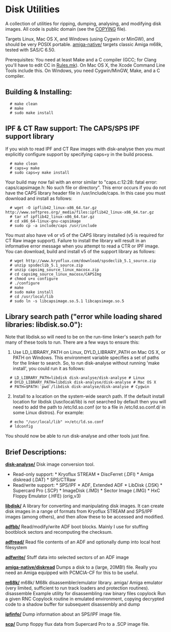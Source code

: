 # Disk Utilities 

A collection of utilities for ripping, dumping, analysing, and modifying
disk images. All code is public domain (see the [COPYING](COPYING) file).

Targets Linux, Mac OS X, and Windows (using Cygwin or MinGW), and
should be very POSIX portable. [amiga-native/](amiga-native/) targets
classic Amiga m68k, tested with SAS/C 6.50.

Prerequisites: You need at least Make and a C compiler (GCC; for Clang
you'll have to edit CC in [Rules.mk](Rules.mk)). On Mac OS X, the
Xcode Command Line Tools include this. On Windows, you need
Cygwin/MinGW, Make, and a C compiler.


## Building & Installing:

```
  # make clean
  # make
  # sudo make install
```


## IPF & CT Raw support: The CAPS/SPS IPF support library

If you wish to read IPF and CT Raw images with disk-analyse then you must
explicitly configure support by specifying caps=y in the build process.
```
  # make clean
  # caps=y make
  # sudo caps=y make install
```

Your build may now fail with an error similar to
"caps.c:12:28: fatal error: caps/capsimage.h: No such file or directory".
This error occurs if you do not have the CAPS library header file in
/usr/include/caps. In this case you must download and install as follows:
```
  # wget -O ipflib42_linux-x86_64.tar.gz http://www.softpres.org/_media/files:ipflib42_linux-x86_64.tar.gz
  # tar xf ipflib42_linux-x86_64.tar.gz
  # cd x86_64-linux-gnu-capsimage
  # sudo cp -a include/caps /usr/include
```

You must also have v4 or v5 of the CAPS library installed (v5 is
required for CT Raw image support). Failure to install the library
will result in an informative error message when you attempt to read a
CTR or IPF image.  You can download, build and install v5 of the
support library as follows:
```
  # wget http://www.kryoflux.com/download/spsdeclib_5.1_source.zip
  # unzip spsdeclib_5.1_source.zip
  # unzip capsimg_source_linux_macosx.zip
  # cd capsimg_source_linux_macosx/CAPSImg
  # chmod u+x configure
  # ./configure
  # make
  # sudo make install
  # cd /usr/local/lib
  # sudo ln -s libcapsimage.so.5.1 libcapsimage.so.5
```


## Library search path ("error while loading shared libraries: libdisk.so.0"):

Note that libdisk.so will need to be on the run-time linker's search
path for many of these tools to run. There are a few ways to ensure this:
 1. Use LD_LIBRARY_PATH on Linux, DYLD_LIBRARY_PATH on Mac OS X, or PATH on
 Windows. This environment variable specifies a set of paths for the linker
 to search. So, to run disk-analyse without running 'make install', you could
 run it as follows:
```
  # LD_LIBRARY_PATH=libdisk disk-analyse/disk-analyse # Linux
  # DYLD_LIBRARY_PATH=libdisk disk-analyse/disk-analyse # Mac OS X
  # PATH=$PATH:`pwd`/libdisk disk-analyse/disk-analyse # Cygwin
```
 2. Install to a location on the system-wide search path. If the default
 install location for libdisk (/usr/local/lib) is not searched by default
 then you will need to add the path to /etc/ld.so.conf (or to a file in
 /etc/ld.so.conf.d/ in some Linux distros). For example:
```
  # echo "/usr/local/lib" >>/etc/ld.so.conf
  # ldconfig
```
 You should now be able to run disk-analyse and other tools just fine.


## Brief Descriptions:

[**disk-analyse/**](disk-analyse/)
   Disk image conversion tool.
   - Read-only support:
    * Kryoflux STREAM
    * DiscFerret (.DFI)
    * Amiga diskread (.DAT)
    * SPS/CTRaw
   - Read/write support:
    * SPS/IPF
    * ADF, Extended ADF
    * LibDisk (.DSK)
    * Supercard Pro (.SCP)
    * ImageDisk (.IMD)
    * Sector Image (.IMG)
    * HxC Floppy Emulator (.HFE) (orig,v3)

[**libdisk/**](libdisk/)
    A library for converting and manipulating disk images. It can create
    disk images in a range of formats from Kryoflux STREAM and SPS/IPF images
    (among others), and then allow these to be accessed and modified.

[**adfbb/**](adfbb/)
    Read/modify/write ADF boot blocks. Mainly I use for stuffing bootblock
    sectors and recomputing the checksum.

[**adfread/**](adfread/)
    Read file contents of an ADF and optionally dump into local host filesystem

[**adfwrite/**](adfwrite/)
    Stuff data into selected sectors of an ADF image

[**amiga-native/diskread**](amiga-native/)
    Dumps a disk to a (large, 20MB!) file. Really you need an
    Amiga equipped with PCMCIA-CF for this to be useful.

[**m68k/**](m68k/)
  m68k/
    M68k disassembler/emulator library.
  amiga/
    Amiga emulator (very limited, sufficient to run track loaders and
    protection routines).
  disassemble
    Example utility for disassembling raw binary files
  copylock
    Run a given RNC Copylock routine in emulated environment, copying
    decrypted code to a shadow buffer for subsequent disassembly and dump

[**ipfinfo/**](ipfinfo/)
    Dump information about an SPS/IPF image file.

[**scp/**](scp/)
    Dump floppy flux data from Supercard Pro to a .SCP image file.


